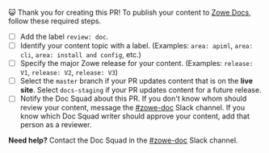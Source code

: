 :smiley_cat: Thank you for creating this PR! To publish your content to [Zowe Docs](https://docs.zowe.org/), follow these required steps.

- [ ] Add the label `review: doc`.
- [ ] Identify your content topic with a label. (Examples: `area: apiml`, `area: cli`, `area: install and config`, etc.)
- [ ] Specify the major Zowe release for your content. (Examples: `release: V1`, `release: V2`, `release: V3`)
- [ ] Select the `master` branch if your PR updates content that is on the **live site**. Select `docs-staging` if your PR updates content for a future release.
- [ ] Notify the Doc Squad about this PR. If you don't know whom should review your content, message the [#zowe-doc](https://openmainframeproject.slack.com/archives/CC961JYMQ) Slack channel. If you know which Doc Squad writer should approve your content, add that person as a reviewer.

**Need help?** Contact the Doc Squad in the [#zowe-doc](https://openmainframeproject.slack.com/archives/CC961JYMQ) Slack channel.
